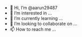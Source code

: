 - 👋 Hi, I’m @aarun29487
- 👀 I’m interested in ...
- 🌱 I’m currently learning ...
- 💞️ I’m looking to collaborate on ...
- 📫 How to reach me ...

<!---
aarun29487/aarun29487 is a ✨ special ✨ repository because its `README.md`chan
